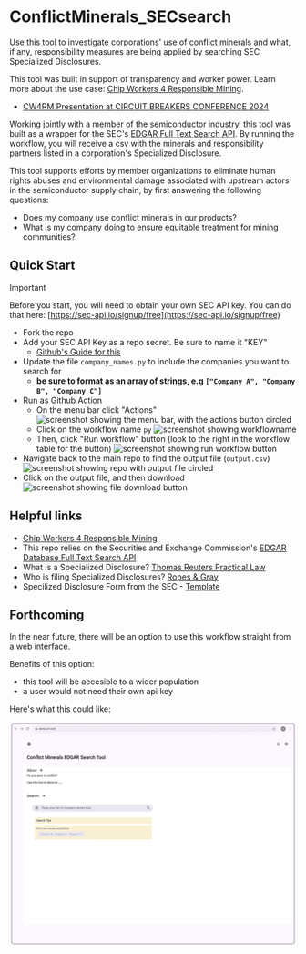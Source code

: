 # ConflictMinerals_SECsearch
Use this tool to investigate corporations' use of conflict minerals and what, if any, responsibility measures are being applied by searching SEC Specialized Disclosures.

This tool was built in support of transparency and worker power. Learn more about the use case: [Chip Workers 4 Responsible Mining](https://www.cw4rm.org/). 
- [CW4RM Presentation at CIRCUIT BREAKERS CONFERENCE 2024](https://static1.squarespace.com/static/668ae83b4af380120c2767a0/t/670b5472352d6c38efc24cc2/1728795766212/241012+Circuit+Breakers+Conflict+Mineral+Workshop+%28External%29+V1.pdf)


Working jointly with a member of the semiconductor industry, this tool was built as a wrapper for the SEC's [EDGAR Full Text Search API](https://sec-api.io/docs/full-text-search-api). By running the workflow, you will receive a csv with the minerals and responsibility partners listed in a corporation's Specialized Disclosure. 

This tool supports efforts by member organizations to eliminate human rights abuses and
environmental damage associated with upstream actors in the semiconductor supply
chain, by first answering the following questions: 

* Does my company use conflict minerals in our products? 
* What is my company doing to ensure equitable treatment for mining communities? 


## Quick Start

> [!IMPORTANT]
> Before you start, you will need to obtain your own SEC API key. You can do that here: [https://sec-api.io/signup/free](https://sec-api.io/signup/free)

* Fork the repo
* Add your SEC API Key as a repo secret. Be sure to name it "KEY"
  * [Github's Guide for this](https://docs.github.com/en/actions/security-for-github-actions/security-guides/using-secrets-in-github-actions#creating-secrets-for-a-repository)
* Update the file `company_names.py` to include the companies you want to search for
  * **be sure to format as an array of strings, e.g `["Company A", "Company B", "Company C"]`**
* Run as Github Action
  * On the menu bar click "Actions" 
    ![screenshot showing the menu bar, with the actions button circled](images/ss_1.PNG)
  * Click on the workflow name `py`
    ![screenshot showing workflowname](images/ss_2.PNG)
  * Then, click "Run workflow" button (look to the right in the workflow table for the button)
    ![screenshot showing run workflow button](images/ss_3.PNG)
* Navigate back to the main repo to find the output file (`output.csv`)
  ![screenshot showing repo with output file circled](images/ss_4.PNG)
* Click on the output file, and then download
  ![screenshot showing file download button](images/ss_5.PNG)

## Helpful links 

* [Chip Workers 4 Responsible Mining](https://www.cw4rm.org/)
* This repo relies on the Securities and Exchange Commission's [EDGAR Database Full Text Search API](https://sec-api.io/docs/full-text-search-api)
* What is a Specialized Disclosure? [Thomas Reuters Practical Law](https://content.next.westlaw.com/practical-law/document/Icf49605def0a11e28578f7ccc38dcbee/Form-SD?viewType=FullText&transitionType=Default&contextData=(sc.Default))
* Who is filing Specialized Disclosures? [Ropes & Gray](https://www.ropesgray.com/en/insights/viewpoints/102ik3y/conflict-minerals-rule-filing-statistics-released-how-does-your-company-stack)
* Specilized Disclosure Form from the SEC - [Template](https://www.sec.gov/files/formsd.pdf)


## Forthcoming

In the near future, there will be an option to use this workflow straight from a web interface. 

Benefits of this option:
* this tool will be accesible to a wider population
* a user would not need their own api key

Here's what this could like: 

![wireframe showing web browser view of webpage that includes about section, search bar, and tips](images/shortterm_wireframe.png)
